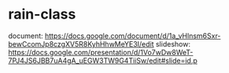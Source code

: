 # rain-class

document: https://docs.google.com/document/d/1a_vHlnsm6Sxr-bewCcomJp8czgXV5R8KyhHhwMeYE3I/edit
slideshow: https://docs.google.com/presentation/d/1Vo7wDw8WeT-7PJ4JS6JBB7uA4gA_uEGW3TW9G4TiiSw/edit#slide=id.p
